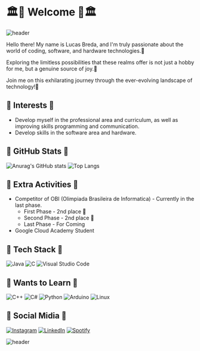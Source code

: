 # 🏛🍇 Welcome 🍇🏛

![header](https://capsule-render.vercel.app/api?type=waving&color=800080&section=header)

Hello there! My name is Lucas Breda, and I'm truly passionate about the world of coding, software, and hardware technologies.🌿

Exploring the limitless possibilities that these realms offer is not just a hobby for me, but a genuine source of joy.🌿

Join me on this exhilarating journey through the ever-evolving landscape of technology!🌿

## 💞 Interests 💞
- Develop myself in the professional area and curriculum, as well as improving skills programming and communication.
- Develop skills in the software area and hardware.

## 🍷 GitHub Stats 🍷
![Anurag's GitHub stats](https://github-readme-stats.vercel.app/api?username=god-of-wine&show_icons=true&theme=jolly) ![Top Langs](https://github-readme-stats.vercel.app/api/top-langs/?username=god-of-wine&layout=compact&theme=jolly)

## 🌟 Extra Activities 🌟
- Competitor of OBI (Olimpiada Brasileira de Informatica) - Currently in the last phase.
  - First Phase - 2nd place 🥈
  - Second Phase - 2nd place 🥈
  - Last Phase - For Coming
- Google Cloud Academy Student

## 🌸 Tech Stack 🌸
![Java](https://img.shields.io/badge/java-%23ED8B00.svg?style=for-the-badge&logo=openjdk&logoColor=white) ![C](https://img.shields.io/badge/c-%2300599C.svg?style=for-the-badge&logo=c&logoColor=white) ![Visual Studio Code](https://img.shields.io/badge/Visual%20Studio%20Code-0078d7.svg?style=for-the-badge&logo=visual-studio-code&logoColor=white)

## 🔱 Wants to Learn 🔱
![C++](https://img.shields.io/badge/c++-%2300599C.svg?style=for-the-badge&logo=c%2B%2B&logoColor=white) ![C#](https://img.shields.io/badge/c%23-%23239120.svg?style=for-the-badge&logo=c-sharp&logoColor=white) ![Python](https://img.shields.io/badge/python-3670A0?style=for-the-badge&logo=python&logoColor=ffdd54) ![Arduino](https://img.shields.io/badge/-Arduino-00979D?style=for-the-badge&logo=Arduino&logoColor=white) ![Linux](https://img.shields.io/badge/Linux-FCC624?style=for-the-badge&logo=linux&logoColor=black)

## 🧀 Social Midia 🧀
[![Instagram](https://img.shields.io/badge/Instagram-%23E4405F.svg?style=for-the-badge&logo=Instagram&logoColor=white)](https://www.instagram.com/breda__l/) [![LinkedIn](https://img.shields.io/badge/linkedin-%230077B5.svg?style=for-the-badge&logo=linkedin&logoColor=white)](https://www.linkedin.com/in/lucas-breda-a3b3ba269/) [![Spotify](https://img.shields.io/badge/Spotify-1ED760?style=for-the-badge&logo=spotify&logoColor=white)](https://open.spotify.com/user/2lry71nwykkw4e225o28t6xec?si=abf016acfb91444a) 

![header](https://capsule-render.vercel.app/api?type=waving&color=800080&section=footer)

